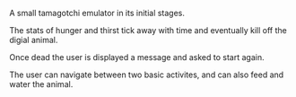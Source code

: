 A small tamagotchi emulator in its initial stages. 

The stats of hunger and thirst tick away with time and eventually kill off the digial animal. 

Once dead the user is displayed a message and asked to start again. 

The user can navigate between two basic activites, and can also feed and water the animal. 

